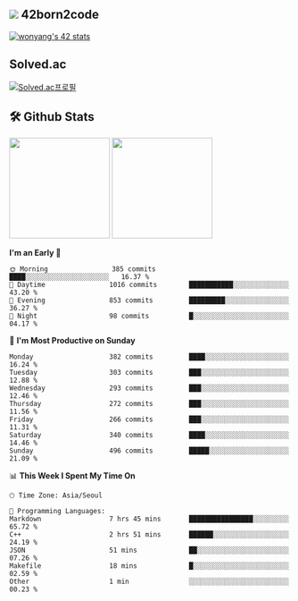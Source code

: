 
## <img src="https://img.shields.io/badge/-000000?style=flat&logo=42&logoColor=white"> 42born2code
[![wonyang's 42 stats](https://badge42.vercel.app/api/v2/cl5nhe5b6007809kydha7ht42/stats?cursusId=21&coalitionId=88)](https://profile.intra.42.fr/users/wonyang)

## Solved.ac
[![Solved.ac프로필](http://mazassumnida.wtf/api/v2/generate_badge?boj=bennyws)](https://solved.ac/bennyws)

## 🛠️ Github Stats
<p>
  <img height="180em" src="https://github-readme-stats-veggie-garden.vercel.app/api?username=gemstoneyang&show_icons=true&include_all_commits=true&bg_color=30,e96443,904e95&title_color=fff&text_color=fff">
  <img height="180em" src="https://github-readme-stats-veggie-garden.vercel.app/api/top-langs/?username=gemstoneyang&layout=compact&bg_color=30,e96443,904e95&title_color=fff&text_color=fff">
</p>

<!--START_SECTION:waka-->
**I'm an Early 🐤** 

```text
🌞 Morning                385 commits         ████░░░░░░░░░░░░░░░░░░░░░   16.37 % 
🌆 Daytime                1016 commits        ███████████░░░░░░░░░░░░░░   43.20 % 
🌃 Evening                853 commits         █████████░░░░░░░░░░░░░░░░   36.27 % 
🌙 Night                  98 commits          █░░░░░░░░░░░░░░░░░░░░░░░░   04.17 % 
```
📅 **I'm Most Productive on Sunday** 

```text
Monday                   382 commits         ████░░░░░░░░░░░░░░░░░░░░░   16.24 % 
Tuesday                  303 commits         ███░░░░░░░░░░░░░░░░░░░░░░   12.88 % 
Wednesday                293 commits         ███░░░░░░░░░░░░░░░░░░░░░░   12.46 % 
Thursday                 272 commits         ███░░░░░░░░░░░░░░░░░░░░░░   11.56 % 
Friday                   266 commits         ███░░░░░░░░░░░░░░░░░░░░░░   11.31 % 
Saturday                 340 commits         ████░░░░░░░░░░░░░░░░░░░░░   14.46 % 
Sunday                   496 commits         █████░░░░░░░░░░░░░░░░░░░░   21.09 % 
```


📊 **This Week I Spent My Time On** 

```text
🕑︎ Time Zone: Asia/Seoul

💬 Programming Languages: 
Markdown                 7 hrs 45 mins       ████████████████░░░░░░░░░   65.72 % 
C++                      2 hrs 51 mins       ██████░░░░░░░░░░░░░░░░░░░   24.19 % 
JSON                     51 mins             ██░░░░░░░░░░░░░░░░░░░░░░░   07.26 % 
Makefile                 18 mins             █░░░░░░░░░░░░░░░░░░░░░░░░   02.59 % 
Other                    1 min               ░░░░░░░░░░░░░░░░░░░░░░░░░   00.23 % 
```


<!--END_SECTION:waka-->
